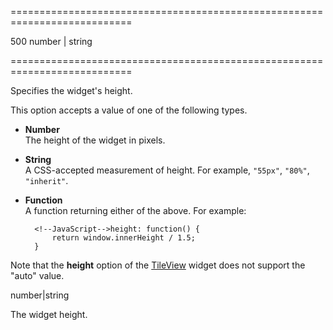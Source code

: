 <!--**
/*-------------------------------------------
    Auto-generated file. Do not modify.
-------------------------------------------

**-->
===========================================================================
<!--default-->500<!--/default-->
<!--type-->number | string<!--/type-->
===========================================================================

<!--shortDescription-->
Specifies the widget's height.
<!--/shortDescription-->

<!--fullDescription-->
This option accepts a value of one of the following types.

- **Number**  
The height of the widget in pixels.

- **String**  
A CSS-accepted measurement of height. For example, `"55px"`, `"80%"`, `"inherit"`.

- **Function**  
A function returning either of the above. For example:

        <!--JavaScript-->height: function() {
            return window.innerHeight / 1.5;
        }

Note that the **height** option of the [TileView](/Documentation/ApiReference/UI_Widgets/dxTileView/) widget does not support the "auto" value.


<!--/fullDescription-->
<!--typeFunctionReturnType-->number|string<!--/typeFunctionReturnType-->
<!--typeFunctionReturnDescription-->
The widget height.
<!--/typeFunctionReturnDescription-->
